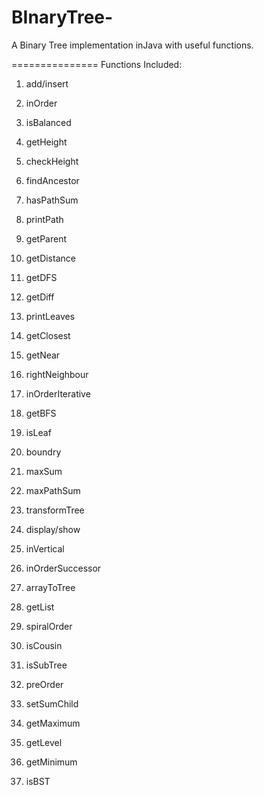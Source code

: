 BInaryTree-
===========

A Binary Tree implementation inJava with useful functions.

===============
Functions Included:

1) add/insert

2) inOrder 

3) isBalanced

4) getHeight

5) checkHeight

6) findAncestor

7) hasPathSum

8) printPath

9) getParent 

1) getDistance

2) getDFS

3) getDiff

4) printLeaves

5) getClosest

6) getNear

7) rightNeighbour

8) inOrderIterative

9) getBFS

1) isLeaf

2) boundry

3) maxSum

4) maxPathSum

5) transformTree

6) display/show

7) inVertical

8) inOrderSuccessor

9) arrayToTree

1) getList

2) spiralOrder

3) isCousin

4) isSubTree

5) preOrder

6) setSumChild

7) getMaximum

8) getLevel

9) getMinimum

1) isBST
